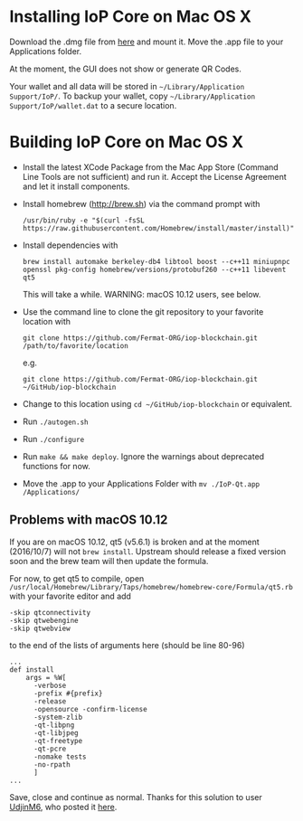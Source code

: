 # Installing IoP Core on Mac OS X

Download the .dmg file from [here](http://) and mount it. Move the .app file to your Applications folder.

At the moment, the GUI does not show or generate QR Codes.

Your wallet and all data will be stored in `~/Library/Application Support/IoP/`. To backup your wallet, copy `~/Library/Application Support/IoP/wallet.dat` to a secure location.

# Building IoP Core on Mac OS X

- Install the latest XCode Package from the Mac App Store (Command Line Tools are not sufficient) and run it. Accept the License Agreement and let it install components.

- Install homebrew (<http://brew.sh>) via the command prompt with

  ```
  /usr/bin/ruby -e "$(curl -fsSL https://raw.githubusercontent.com/Homebrew/install/master/install)"
  ```

- Install dependencies with

  ```
  brew install automake berkeley-db4 libtool boost --c++11 miniupnpc openssl pkg-config homebrew/versions/protobuf260 --c++11 libevent qt5
  ```

  This will take a while. WARNING: macOS 10.12 users, see below.
- Use the command line to clone the git repository to your favorite location with 

  ```
  git clone https://github.com/Fermat-ORG/iop-blockchain.git /path/to/favorite/location
  ```

  e.g. 

  ```
  git clone https://github.com/Fermat-ORG/iop-blockchain.git ~/GitHub/iop-blockchain
  ```

- Change to this location using `cd ~/GitHub/iop-blockchain` or equivalent.

- Run `./autogen.sh`

- Run `./configure`

- Run `make && make deploy`. Ignore the warnings about deprecated functions for now.

- Move the .app to your Applications Folder with `mv ./IoP-Qt.app /Applications/`

## Problems with macOS 10.12

If you are on macOS 10.12, qt5 (v5.6.1) is broken and at the moment (2016/10/7) will not `brew install`. Upstream should release a fixed version soon and the brew team will then update the formula.

For now, to get qt5 to compile, open `/usr/local/Homebrew/Library/Taps/homebrew/homebrew-core/Formula/qt5.rb` with your favorite editor and add

```
-skip qtconnectivity
-skip qtwebengine
-skip qtwebview
```

to the end of the lists of arguments here (should be line 80-96)

```
...
def install
    args = %W[
      -verbose
      -prefix #{prefix}
      -release
      -opensource -confirm-license
      -system-zlib
      -qt-libpng
      -qt-libjpeg
      -qt-freetype
      -qt-pcre
      -nomake tests
      -no-rpath
      ]
...
```

Save, close and continue as normal. Thanks for this solution to user [UdjinM6](https://github.com/UdjinM6), who posted it [here](https://github.com/Homebrew/homebrew-core/issues/4841#issuecomment-249177609).
